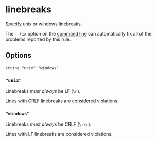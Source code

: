 # linebreaks

Specify unix or windows linebreaks.

The `--fix` option on the [command line](../../../docs/user-guide/usage/cli.md#autofixing-errors) can automatically fix all of the problems reported by this rule.

## Options

`string`: `"unix"|"windows"`

### `"unix"`

Linebreaks _must always_ be LF (`\n`).

Lines with CRLF linebreaks are considered violations.

### `"windows"`

Linebreaks _must always_ be CRLF (`\r\n`).

Lines with LF linebreaks are considered violations.
